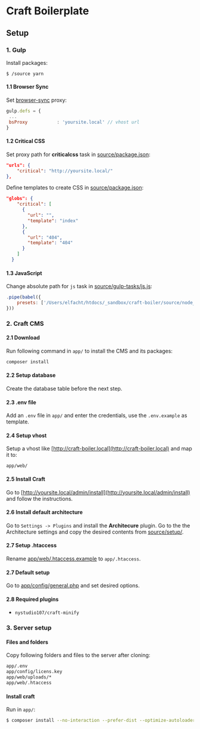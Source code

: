 # Craft Boilerplate

## Setup

### 1. Gulp

Install packages:

`$ /source yarn`

#### 1.1 Browser Sync

Set [browser-sync](source/gulp-tasks/browser-sync.js) proxy:

```js
gulp.defs = {
 ...
 bsProxy           : 'yoursite.local' // vhost url
}
```
#### 1.2 Critical CSS

Set proxy path for **criticalcss** task in [source/package.json](source/package.json#L56):

```json
"urls": {
	"critical": "http://yoursite.local/"
},
```

Define templates to create CSS in [source/package.json](source/package.json#L62):

```json
"globs": {
    "critical": [
      {
        "url": "",
        "template": "index"
      },
      {
        "url": "404",
        "template": "404"
      }
    ]
  }
```

#### 1.3 JavaScript

Change absolute path for `js` task in [source/gulp-tasks/js.js](source/gulp-tasks/js.js#L27):

```js
.pipe(babel({
	presets: ['/Users/elfacht/htdocs/_sandbox/craft-boiler/source/node_modules/babel-preset-es2016'],
}))
```

### 2. Craft CMS

#### 2.1 Download

Run following command in `app/` to install the CMS and its packages:

```sh
composer install
```

#### 2.2 Setup database

Create the database table before the next step.

#### 2.3 .env file

Add an `.env` file in `app/` and enter the credentials, use the `.env.example` as template.

#### 2.4 Setup vhost

Setup a vhost like [http://craft-boiler.local](http://craft-boiler.local) and map it to:

```
app/web/
```

#### 2.5 Install Craft

Go to [http://yoursite.local/admin/install](http://yoursite.local/admin/install) and follow the instructions.

#### 2.6 Install default architecture

Go to `Settings -> Plugins` and install the **Architecure** plugin. Go to the the Architecture settings and copy the desired contents from [source/setup/](source/setup).

#### 2.7 Setup .htaccess

Rename [app/web/.htaccess.example](app/web/.htaccess.example) to `app/.htaccess`.

#### 2.7 Default setup

Go to [app/config/general.php](app/config/general.php#L50) and set desired options.

#### 2.8 Required plugins

- `nystudio107/craft-minify`

### 3. Server setup

#### Files and folders

Copy following folders and files to the server after cloning:

```sh
app/.env
app/config/licens.key
app/web/uploads/*
app/web/.htaccess
```

#### Install craft

Run in `app/`:

```sh
$ composer install --no-interaction --prefer-dist --optimize-autoloader
```
